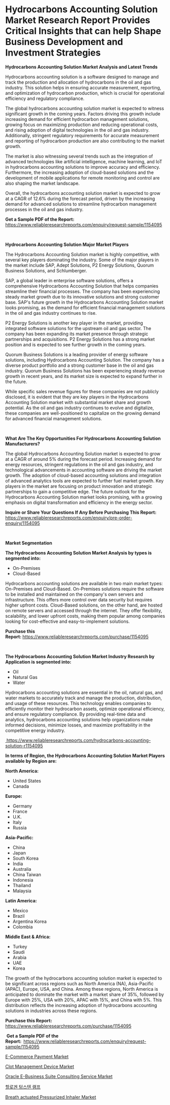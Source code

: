 <p><h1>Hydrocarbons Accounting Solution Market Research Report Provides Critical Insights that can help Shape Business Development and Investment Strategies</h1></p><p><strong>Hydrocarbons Accounting Solution Market Analysis and Latest Trends</strong></p>
<p><p>Hydrocarbons accounting solution is a software designed to manage and track the production and allocation of hydrocarbons in the oil and gas industry. This solution helps in ensuring accurate measurement, reporting, and optimization of hydrocarbon production, which is crucial for operational efficiency and regulatory compliance.</p><p>The global hydrocarbons accounting solution market is expected to witness significant growth in the coming years. Factors driving this growth include increasing demand for efficient hydrocarbon management solutions, growing focus on maximizing production and reducing operational costs, and rising adoption of digital technologies in the oil and gas industry. Additionally, stringent regulatory requirements for accurate measurement and reporting of hydrocarbon production are also contributing to the market growth.</p><p>The market is also witnessing several trends such as the integration of advanced technologies like artificial intelligence, machine learning, and IoT in hydrocarbons accounting solutions to improve accuracy and efficiency. Furthermore, the increasing adoption of cloud-based solutions and the development of mobile applications for remote monitoring and control are also shaping the market landscape.</p><p>Overall, the hydrocarbons accounting solution market is expected to grow at a CAGR of 12.6% during the forecast period, driven by the increasing demand for advanced solutions to streamline hydrocarbon management processes in the oil and gas industry.</p></p>
<p><strong>Get a Sample PDF of the Report:&nbsp;</strong> <a href="https://www.reliableresearchreports.com/enquiry/request-sample/1154095">https://www.reliableresearchreports.com/enquiry/request-sample/1154095</a></p>
<p>&nbsp;</p>
<p><strong>Hydrocarbons Accounting Solution Major Market Players</strong></p>
<p><p>The Hydrocarbons Accounting Solution market is highly competitive, with several key players dominating the industry. Some of the major players in the market include SAP, Adept Solutions, P2 Energy Solutions, Quorum Business Solutions, and Schlumberger.</p><p>SAP, a global leader in enterprise software solutions, offers a comprehensive Hydrocarbons Accounting Solution that helps companies streamline their financial processes. The company has been experiencing steady market growth due to its innovative solutions and strong customer base. SAP's future growth in the Hydrocarbons Accounting Solution market looks promising, as the demand for efficient financial management solutions in the oil and gas industry continues to rise.</p><p>P2 Energy Solutions is another key player in the market, providing integrated software solutions for the upstream oil and gas sector. The company has been expanding its market presence through strategic partnerships and acquisitions. P2 Energy Solutions has a strong market position and is expected to see further growth in the coming years.</p><p>Quorum Business Solutions is a leading provider of energy software solutions, including Hydrocarbons Accounting Solution. The company has a diverse product portfolio and a strong customer base in the oil and gas industry. Quorum Business Solutions has been experiencing steady revenue growth in recent years, and its market size is expected to expand further in the future.</p><p>While specific sales revenue figures for these companies are not publicly disclosed, it is evident that they are key players in the Hydrocarbons Accounting Solution market with substantial market share and growth potential. As the oil and gas industry continues to evolve and digitalize, these companies are well-positioned to capitalize on the growing demand for advanced financial management solutions.</p></p>
<p>&nbsp;</p>
<p><strong>What Are The Key Opportunities For Hydrocarbons Accounting Solution Manufacturers?</strong></p>
<p><p>The global Hydrocarbons Accounting Solution market is expected to grow at a CAGR of around 5% during the forecast period. Increasing demand for energy resources, stringent regulations in the oil and gas industry, and technological advancements in accounting software are driving the market growth. The adoption of cloud-based accounting solutions and integration of advanced analytics tools are expected to further fuel market growth. Key players in the market are focusing on product innovation and strategic partnerships to gain a competitive edge. The future outlook for the Hydrocarbons Accounting Solution market looks promising, with a growing emphasis on digital transformation and efficiency in the energy sector.</p></p>
<p><strong>Inquire or Share Your Questions If Any Before Purchasing This Report:</strong> <a href="https://www.reliableresearchreports.com/enquiry/pre-order-enquiry/1154095">https://www.reliableresearchreports.com/enquiry/pre-order-enquiry/1154095</a></p>
<p>&nbsp;</p>
<p><strong>Market Segmentation</strong></p>
<p><strong>The Hydrocarbons Accounting Solution Market Analysis by types is segmented into:</strong></p>
<p><ul><li>On-Premises</li><li>Cloud-Based</li></ul></p>
<p><p>Hydrocarbons accounting solutions are available in two main market types: On-Premises and Cloud-Based. On-Premises solutions require the software to be installed and maintained on the company's own servers and infrastructure. This offers more control over data security but requires higher upfront costs. Cloud-Based solutions, on the other hand, are hosted on remote servers and accessed through the internet. They offer flexibility, scalability, and lower upfront costs, making them popular among companies looking for cost-effective and easy-to-implement solutions.</p></p>
<p><strong>Purchase this Report:&nbsp;</strong><a href="https://www.reliableresearchreports.com/purchase/1154095">https://www.reliableresearchreports.com/purchase/1154095</a></p>
<p>&nbsp;</p>
<p><strong>The Hydrocarbons Accounting Solution Market Industry Research by Application is segmented into:</strong></p>
<p><ul><li>Oil</li><li>Natural Gas</li><li>Water</li></ul></p>
<p><p>Hydrocarbons accounting solutions are essential in the oil, natural gas, and water markets to accurately track and manage the production, distribution, and usage of these resources. This technology enables companies to efficiently monitor their hydrocarbon assets, optimize operational efficiency, and ensure regulatory compliance. By providing real-time data and analytics, hydrocarbons accounting solutions help organizations make informed decisions, minimize losses, and maximize profitability in the competitive energy industry.</p></p>
<p><a href="https://www.reliableresearchreports.com/hydrocarbons-accounting-solution-r1154095">&nbsp;https://www.reliableresearchreports.com/hydrocarbons-accounting-solution-r1154095</a></p>
<p><strong>In terms of Region, the Hydrocarbons Accounting Solution Market Players available by Region are:</strong></p>
<p>
    <p> <strong> North America: </strong>
        <ul>
            <li>United States</li>
            <li>Canada</li>
        </ul>
        </p> 
    <p> <strong> Europe: </strong>
        <ul>
            <li>Germany</li>
            <li>France</li>
            <li>U.K.</li>
            <li>Italy</li>
            <li>Russia</li>
        </ul>
        </p> 
    <p> <strong> Asia-Pacific: </strong>
        <ul>
            <li>China</li>
            <li>Japan</li>
            <li>South Korea</li>
            <li>India</li>
            <li>Australia</li>
            <li>China Taiwan</li>
            <li>Indonesia</li>
            <li>Thailand</li>
            <li>Malaysia</li>
        </ul>
        </p> 
    <p> <strong> Latin America: </strong>
        <ul>
            <li>Mexico</li>
            <li>Brazil</li>
            <li>Argentina Korea</li>
            <li>Colombia</li>
        </ul>
        </p> 
    <p> <strong> Middle East & Africa: </strong>
        <ul>
            <li>Turkey</li>
            <li>Saudi</li>
            <li>Arabia</li>
            <li>UAE</li>
            <li>Korea</li>
        </ul>
    </p>
    </p>
<p><p>The growth of the hydrocarbons accounting solution market is expected to be significant across regions such as North America (NA), Asia-Pacific (APAC), Europe, USA, and China. Among these regions, North America is anticipated to dominate the market with a market share of 35%, followed by Europe with 25%, USA with 20%, APAC with 15%, and China with 5%. This distribution reflects the increasing adoption of hydrocarbons accounting solutions in industries across these regions.</p></p>
<p><strong>Purchase this Report: </strong><a href="https://www.reliableresearchreports.com/purchase/1154095">https://www.reliableresearchreports.com/purchase/1154095</a></p>
<p>&nbsp;<strong>Get a Sample PDF of the Report:&nbsp;&nbsp;</strong><a href="https://www.reliableresearchreports.com/enquiry/request-sample/1154095">https://www.reliableresearchreports.com/enquiry/request-sample/1154095</a></p>
<p><strong></strong></p>
<p><p><a href="https://github.com/kufem1/Market-Research-Report-List-2/blob/main/e-commerce-payment-market.md">E-Commerce Payment Market</a></p><p><a href="https://www.linkedin.com/pulse/clot-management-device-market-research-report-its-history-jr1se?trackingId=QTAwKDENCn1OlhKgL1EHHw%3D%3D">Clot Management Device Market</a></p><p><a href="https://github.com/kosella/Market-Research-Report-List-3/blob/main/oracle-e-business-suite-consulting-service-market.md">Oracle E-Business Suite Consulting Service Market</a></p><p><a href="https://github.com/chupp85/Market-Research-Report-List-1/blob/main/784160661649.md">할로겐 텅스텐 램프</a></p><p><a href="https://www.linkedin.com/pulse/breath-actuated-pressurized-inhaler-market-trends-forecast-y85ne?trackingId=EfLPdExF8paweu7YMc9gCw%3D%3D">Breath actuated Pressurized Inhaler Market</a></p></p>